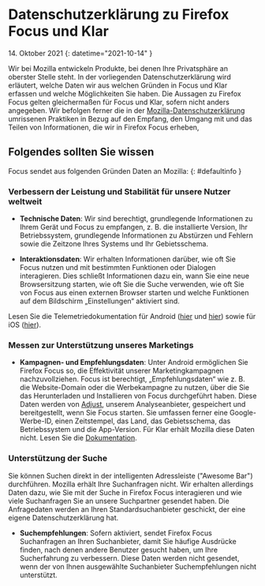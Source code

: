 # Datenschutzerklärung zu Firefox Focus und Klar

14\. Oktober 2021
{: datetime="2021-10-14" }

Wir bei Mozilla entwickeln Produkte, bei denen Ihre Privatsphäre an oberster Stelle steht. In der vorliegenden Datenschutzerklärung wird erläutert, welche Daten wir aus welchen Gründen in Focus und Klar erfassen und welche Möglichkeiten Sie haben. Die Aussagen zu Firefox Focus gelten gleichermaßen für Focus und Klar, sofern nicht anders angegeben. Wir befolgen ferner die in der [Mozilla-Datenschutzerklärung](https://www.mozilla.org/privacy/) umrissenen Praktiken in Bezug auf den Empfang, den Umgang mit und das Teilen von Informationen, die wir in Firefox Focus erheben, 
 
## Folgendes sollten Sie wissen

Focus sendet aus folgenden Gründen Daten an Mozilla: 
{: #defaultinfo }

### Verbessern der Leistung und Stabilität für unsere Nutzer weltweit 

* __Technische Daten__: Wir sind berechtigt, grundlegende Informationen zu Ihrem Gerät und Focus zu empfangen, z. B. die installierte Version, Ihr Betriebssystem, grundlegende Informationen zu Abstürzen und Fehlern sowie die Zeitzone Ihres Systems und Ihr Gebietsschema.

* __Interaktionsdaten__: Wir erhalten Informationen darüber, wie oft Sie Focus nutzen und mit bestimmten Funktionen oder Dialogen interagieren. Dies schließt Informationen dazu ein, wann Sie eine neue Browsersitzung starten, wie oft Sie die Suche verwenden, wie oft Sie von Focus aus einen externen Browser starten und welche Funktionen auf dem Bildschirm „Einstellungen“ aktiviert sind.

Lesen Sie die Telemetriedokumentation für Android ([hier](https://github.com/mozilla-mobile/focus-android/blob/main/docs/Telemetry.md) und [hier](https://dictionary.telemetry.mozilla.org/apps/focus_android)) sowie für iOS ([hier](https://dictionary.telemetry.mozilla.org/apps/focus_ios)).

### Messen zur Unterstützung unseres Marketings

* __Kampagnen- und Empfehlungsdaten__: Unter Android ermöglichen Sie Firefox Focus so, die Effektivität unserer Marketingkampagnen nachzuvollziehen. Focus ist berechtigt, „Empfehlungsdaten“ wie z. B. die Website-Domain oder die Werbekampagne zu nutzen, über die Sie das Herunterladen und Installieren von Focus durchgeführt haben. Diese Daten werden von [Adjust](https://www.adjust.com/terms/privacy-policy/), unserem Analyseanbieter, gespeichert und bereitgestellt, wenn Sie Focus starten. Sie umfassen ferner eine Google-Werbe-ID, einen Zeitstempel, das Land, das Gebietsschema, das Betriebssystem und die App-Version. Für Klar erhält Mozilla diese Daten nicht. Lesen Sie die [Dokumentation](https://github.com/mozilla-mobile/focus-android/wiki/Adjust-Usage). 

### Unterstützung der Suche

Sie können Suchen direkt in der intelligenten Adressleiste ("Awesome Bar") durchführen. Mozilla erhält Ihre Suchanfragen nicht. Wir erhalten allerdings Daten dazu, wie Sie mit der Suche in Firefox Focus interagieren und wie viele Suchanfragen Sie an unsere Suchpartner gesendet haben. Die Anfragedaten werden an Ihren Standardsuchanbieter geschickt, der eine eigene Datenschutzerklärung hat. 

* __Suchempfehlungen__: Sofern aktiviert, sendet Firefox Focus Suchanfragen an Ihren Suchanbieter, damit Sie häufige Ausdrücke finden, nach denen andere Benutzer gesucht haben, um Ihre Sucherfahrung zu verbessern. Diese Daten werden nicht gesendet, wenn der von Ihnen ausgewählte Suchanbieter Suchempfehlungen nicht unterstützt.
